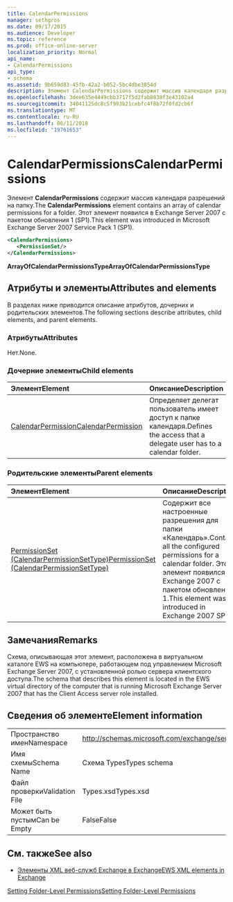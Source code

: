 ```yaml
---
title: CalendarPermissions
manager: sethgros
ms.date: 09/17/2015
ms.audience: Developer
ms.topic: reference
ms.prod: office-online-server
localization_priority: Normal
api_name:
- CalendarPermissions
api_type:
- schema
ms.assetid: 9b659d83-45fb-42a2-b052-5bc4dbe3854d
description: Элемент CalendarPermissions содержит массив календаря разрешений на папку. Этот элемент появился в Exchange Server 2007 с пакетом обновления 1 (SP1).
ms.openlocfilehash: 3dee635e4449cbb3717f5d2fab8838f3e43102a4
ms.sourcegitcommit: 34041125dc8c5f993b21cebfc4f8b72f0fd2cb6f
ms.translationtype: MT
ms.contentlocale: ru-RU
ms.lasthandoff: 06/11/2018
ms.locfileid: "19761653"
---
```

# <a name="calendarpermissions"></a><span data-ttu-id="00fab-104">CalendarPermissions</span><span class="sxs-lookup"><span data-stu-id="00fab-104">CalendarPermissions</span></span>

<span data-ttu-id="00fab-105">Элемент **CalendarPermissions** содержит массив календаря разрешений на папку.</span><span class="sxs-lookup"><span data-stu-id="00fab-105">The **CalendarPermissions** element contains an array of calendar permissions for a folder.</span></span> <span data-ttu-id="00fab-106">Этот элемент появился в Exchange Server 2007 с пакетом обновления 1 (SP1).</span><span class="sxs-lookup"><span data-stu-id="00fab-106">This element was introduced in Microsoft Exchange Server 2007 Service Pack 1 (SP1).</span></span> 
  
```xml
<CalendarPermissions>
   <PermissionSet/>
</CalendarPermissions>
```

 <span data-ttu-id="00fab-107">**ArrayOfCalendarPermissionsType**</span><span class="sxs-lookup"><span data-stu-id="00fab-107">**ArrayOfCalendarPermissionsType**</span></span>
## <a name="attributes-and-elements"></a><span data-ttu-id="00fab-108">Атрибуты и элементы</span><span class="sxs-lookup"><span data-stu-id="00fab-108">Attributes and elements</span></span>

<span data-ttu-id="00fab-109">В разделах ниже приводится описание атрибутов, дочерних и родительских элементов.</span><span class="sxs-lookup"><span data-stu-id="00fab-109">The following sections describe attributes, child elements, and parent elements.</span></span>
  
### <a name="attributes"></a><span data-ttu-id="00fab-110">Атрибуты</span><span class="sxs-lookup"><span data-stu-id="00fab-110">Attributes</span></span>

<span data-ttu-id="00fab-111">Нет.</span><span class="sxs-lookup"><span data-stu-id="00fab-111">None.</span></span>
  
### <a name="child-elements"></a><span data-ttu-id="00fab-112">Дочерние элементы</span><span class="sxs-lookup"><span data-stu-id="00fab-112">Child elements</span></span>

|<span data-ttu-id="00fab-113">**Элемент**</span><span class="sxs-lookup"><span data-stu-id="00fab-113">**Element**</span></span>|<span data-ttu-id="00fab-114">**Описание**</span><span class="sxs-lookup"><span data-stu-id="00fab-114">**Description**</span></span>|
|:-----|:-----|
|[<span data-ttu-id="00fab-115">CalendarPermission</span><span class="sxs-lookup"><span data-stu-id="00fab-115">CalendarPermission</span></span>](calendarpermission.md) <br/> |<span data-ttu-id="00fab-116">Определяет делегат пользователь имеет доступ к папке календаря.</span><span class="sxs-lookup"><span data-stu-id="00fab-116">Defines the access that a delegate user has to a calendar folder.</span></span>  <br/> |
   
### <a name="parent-elements"></a><span data-ttu-id="00fab-117">Родительские элементы</span><span class="sxs-lookup"><span data-stu-id="00fab-117">Parent elements</span></span>

|<span data-ttu-id="00fab-118">**Элемент**</span><span class="sxs-lookup"><span data-stu-id="00fab-118">**Element**</span></span>|<span data-ttu-id="00fab-119">**Описание**</span><span class="sxs-lookup"><span data-stu-id="00fab-119">**Description**</span></span>|
|:-----|:-----|
|[<span data-ttu-id="00fab-120">PermissionSet (CalendarPermissionSetType)</span><span class="sxs-lookup"><span data-stu-id="00fab-120">PermissionSet (CalendarPermissionSetType)</span></span>](permissionset-calendarpermissionsettype.md) <br/> |<span data-ttu-id="00fab-121">Содержит все настроенные разрешения для папки «Календарь».</span><span class="sxs-lookup"><span data-stu-id="00fab-121">Contains all the configured permissions for a calendar folder.</span></span> <span data-ttu-id="00fab-122">Этот элемент появился в Exchange 2007 с пакетом обновления 1.</span><span class="sxs-lookup"><span data-stu-id="00fab-122">This element was introduced in Exchange 2007 SP1.</span></span>  <br/> |
   
## <a name="remarks"></a><span data-ttu-id="00fab-123">Замечания</span><span class="sxs-lookup"><span data-stu-id="00fab-123">Remarks</span></span>

<span data-ttu-id="00fab-124">Схема, описывающая этот элемент, расположена в виртуальном каталоге EWS на компьютере, работающем под управлением Microsoft Exchange Server 2007, с установленной ролью сервера клиентского доступа.</span><span class="sxs-lookup"><span data-stu-id="00fab-124">The schema that describes this element is located in the EWS virtual directory of the computer that is running Microsoft Exchange Server 2007 that has the Client Access server role installed.</span></span>
  
## <a name="element-information"></a><span data-ttu-id="00fab-125">Сведения об элементе</span><span class="sxs-lookup"><span data-stu-id="00fab-125">Element information</span></span>

|||
|:-----|:-----|
|<span data-ttu-id="00fab-126">Пространство имен</span><span class="sxs-lookup"><span data-stu-id="00fab-126">Namespace</span></span>  <br/> |http://schemas.microsoft.com/exchange/services/2006/types  <br/> |
|<span data-ttu-id="00fab-127">Имя схемы</span><span class="sxs-lookup"><span data-stu-id="00fab-127">Schema Name</span></span>  <br/> |<span data-ttu-id="00fab-128">Схема Types</span><span class="sxs-lookup"><span data-stu-id="00fab-128">Types schema</span></span>  <br/> |
|<span data-ttu-id="00fab-129">Файл проверки</span><span class="sxs-lookup"><span data-stu-id="00fab-129">Validation File</span></span>  <br/> |<span data-ttu-id="00fab-130">Types.xsd</span><span class="sxs-lookup"><span data-stu-id="00fab-130">Types.xsd</span></span>  <br/> |
|<span data-ttu-id="00fab-131">Может быть пустым</span><span class="sxs-lookup"><span data-stu-id="00fab-131">Can be Empty</span></span>  <br/> |<span data-ttu-id="00fab-132">False</span><span class="sxs-lookup"><span data-stu-id="00fab-132">False</span></span>  <br/> |
   
## <a name="see-also"></a><span data-ttu-id="00fab-133">См. также</span><span class="sxs-lookup"><span data-stu-id="00fab-133">See also</span></span>



- [<span data-ttu-id="00fab-134">Элементы XML веб-служб Exchange в Exchange</span><span class="sxs-lookup"><span data-stu-id="00fab-134">EWS XML elements in Exchange</span></span>](ews-xml-elements-in-exchange.md)


[<span data-ttu-id="00fab-135">Setting Folder-Level Permissions</span><span class="sxs-lookup"><span data-stu-id="00fab-135">Setting Folder-Level Permissions</span></span>](http://msdn.microsoft.com/library/c7530e86-5112-401c-b10a-9c054ae59f07%28Office.15%29.aspx)

